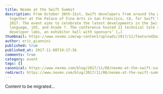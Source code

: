 ```yaml
---
title: Nexmo at the Swift Summit
description: From October 30th-31st, Swift developers from around the world came
  together at the Palace of Fine Arts in San Francisco, CA, for Swift Summit
  2017. The event aims to celebrate the latest developments in the Swift
  language, iOS, and Xcode ?. The conference hosted 21 technical talk sessions,
  developer labs, an exhibitor hall with sponsors’ […]
thumbnail: https://www.nexmo.com/wp-content/uploads/2017/11/featuredImageNexmoAtSwiftSummit.jpg
author: eric_giannini
published: true
published_at: 2017-11-08T19:17:56
comments: true
category: event
tags: []
canonical: https://www.nexmo.com/blog/2017/11/08/nexmo-at-the-swift-summit-dr
redirect: https://www.nexmo.com/blog/2017/11/08/nexmo-at-the-swift-summit-dr
---
```

Content to be migrated...